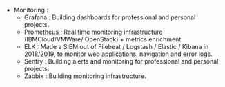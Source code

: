 - Monitoring :
    - Grafana : Building dashboards for professional and personal projects.
    - Prometheus : Real time monitoring infrastructure (IBMCloud/VMWare/ OpenStack) + metrics enrichment.
    - ELK : Made a SIEM out of Filebeat / Logstash / Elastic / Kibana in 2018/2019, to monitor web applications, navigation and error logs.
    - Sentry : Building alerts and monitoring for professional and personal projects.
    - Zabbix : Building monitoring infrastructure. 
